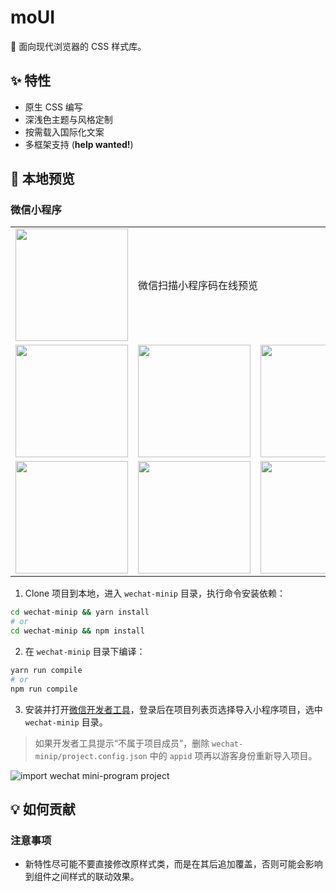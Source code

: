 # moUI

🍕 面向现代浏览器的 CSS 样式库。

## ✨ 特性

- 原生 CSS 编写
- 深浅色主题与风格定制
- 按需载入国际化文案
- 多框架支持 (**help wanted!**)

## 🎨 本地预览

### 微信小程序


<table>
<tr>
  <td><img src="https://user-images.githubusercontent.com/32428655/72215268-040d7980-354c-11ea-98c1-83efaca51dd7.jpg" width="180" /></td>
  <td colSpan="4">微信扫描小程序码在线预览</td>
</tr>
<tr>
  <td><img src="https://user-images.githubusercontent.com/32428655/71712349-c5870900-2e3f-11ea-8e36-17b878c1af98.png" width="180" /></td>
  <td><img src="https://user-images.githubusercontent.com/32428655/71712340-c3bd4580-2e3f-11ea-8d69-d2e28b472812.png" width="180" /></td>
  <td><img src="https://user-images.githubusercontent.com/32428655/71712335-c324af00-2e3f-11ea-9c04-97ebf77a65ae.png" width="180" /></td>
  <td><img src="https://user-images.githubusercontent.com/32428655/71712348-c5870900-2e3f-11ea-9131-97696b1faa35.png" width="180" /></td>
  <td><img src="https://user-images.githubusercontent.com/32428655/71712343-c455dc00-2e3f-11ea-9a12-91b021378071.png" width="180" /></td>
</tr>
<tr>
  <td><img src="https://user-images.githubusercontent.com/32428655/72215550-b5151380-354e-11ea-8e53-c7d4e55e38b3.png" width="180" /></td>
  <td><img src="https://user-images.githubusercontent.com/32428655/72215551-b5151380-354e-11ea-8c61-5839be74da7d.png" width="180" /></td>
  <td><img src="https://user-images.githubusercontent.com/32428655/72215552-b5adaa00-354e-11ea-9a64-5cb9c7db196b.png" width="180" /></td>
  <td><img src="https://user-images.githubusercontent.com/32428655/72215553-b6464080-354e-11ea-8cdd-92044ca92708.png" width="180" /></td>
  <td><img src="https://user-images.githubusercontent.com/32428655/72215554-b6464080-354e-11ea-925b-1a663e0e95c6.png" width="180" /></td>
</tr>
</table>

1. Clone 项目到本地，进入 `wechat-minip` 目录，执行命令安装依赖：

```bash
cd wechat-minip && yarn install
# or
cd wechat-minip && npm install
```

2. 在 `wechat-minip` 目录下编译：

```bash
yarn run compile
# or
npm run compile
```

3. 安装并打开[微信开发者工具](https://developers.weixin.qq.com/miniprogram/dev/devtools/download.html)，登录后在项目列表页选择导入小程序项目，选中 `wechat-minip` 目录。

> 如果开发者工具提示“不属于项目成员”，删除 `wechat-minip/project.config.json` 中的 `appid` 项再以游客身份重新导入项目。

![import wechat mini-program project](https://user-images.githubusercontent.com/32428655/71554841-94818f80-2a5f-11ea-9340-f0e2252611bc.png)

## 💡 如何贡献

### 注意事项

- 新特性尽可能不要直接修改原样式类，而是在其后追加覆盖，否则可能会影响到组件之间样式的联动效果。
